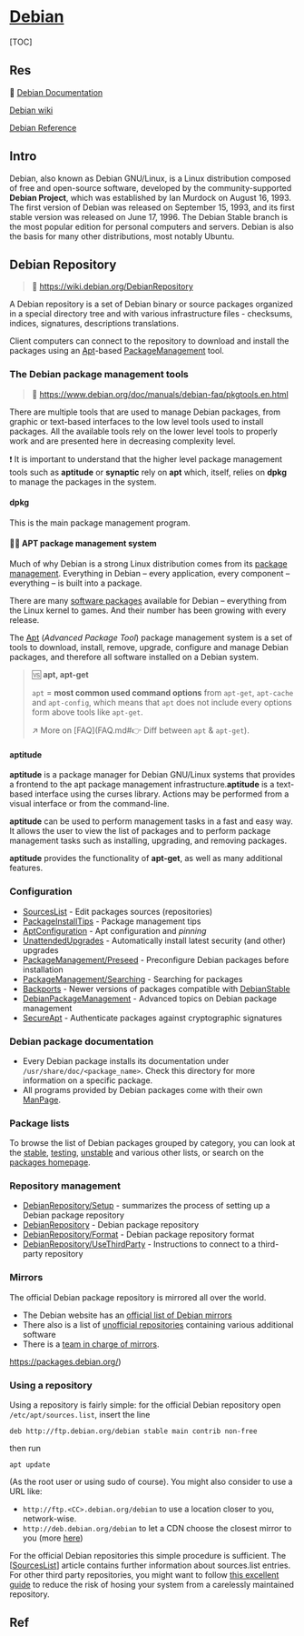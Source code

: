 # [Debian](https://www.debian.org)

[TOC]



## Res

📂 [Debian Documentation ](https://www.debian.org/doc/)

[Debian wiki](https://wiki.debian.org/FrontPage)

[Debian Reference](https://www.debian.org/doc/manuals/debian-reference/)



## Intro

Debian, also known as Debian GNU/Linux, is a Linux distribution composed of free and open-source software, developed by the community-supported **Debian Project**, which was established by Ian Murdock on August 16, 1993. The first version of Debian was released on September 15, 1993, and its first stable version was released on June 17, 1996. The Debian Stable branch is the most popular edition for personal computers and servers. Debian is also the basis for many other distributions, most notably Ubuntu.





## Debian Repository

> :link: https://wiki.debian.org/DebianRepository

A Debian repository is a set of Debian binary or source packages organized in a special directory tree and with various infrastructure files - checksums, indices, signatures, descriptions translations.

Client computers can connect to the repository to download and install the packages using an [Apt](https://wiki.debian.org/Apt)-based [PackageManagement](https://wiki.debian.org/PackageManagement) tool.

### The Debian package management tools

> :link: https://www.debian.org/doc/manuals/debian-faq/pkgtools.en.html

There are multiple tools that are used to manage Debian packages, from graphic or text-based interfaces to the low level tools used to install packages. All the available tools rely on the lower level tools to properly work and are presented here in decreasing complexity level.

:heavy_exclamation_mark: It is important to understand that the higher level package management tools such as **aptitude** or **synaptic** rely on **apt** which, itself, relies on **dpkg** to manage the packages in the system.

#### dpkg

This is the main package management program.

#### 🙌🏻 APT package management system

Much of why Debian is a strong Linux distribution comes from its [package management](https://en.wikipedia.org/wiki/Package_manager). Everything in Debian – every application, every component – everything – is built into a package. 

There are many [software packages](https://wiki.debian.org/Software) available for Debian – everything from the Linux kernel to games. And their number has been growing with every release. 

The [Apt](https://wiki.debian.org/Apt) (*Advanced Package Tool*) package management system is a set of tools to download, install, remove, upgrade, configure and manage Debian packages, and therefore all software installed on a Debian system.

> :vs:  **apt, apt-get**
>
> `apt` = **most common used command options** from `apt-get`, `apt-cache` and `apt-config`, which means that `apt` does not include every options form above tools like `apt-get`.
>
> ↗️ More on  [FAQ](FAQ.md#👉 Diff between `apt` & `apt-get`).

#### aptitude

**aptitude** is a package manager for Debian GNU/Linux systems that provides a frontend to the apt package management infrastructure.**aptitude** is a text-based interface using the curses library. Actions may be performed from a visual interface or from the command-line.

**aptitude** can be used to perform management tasks in a fast and easy way. It allows the user to view the list of packages and to perform package management tasks such as installing, upgrading, and removing packages.

**aptitude** provides the functionality of **apt-get**, as well as many additional features.



### Configuration

- [SourcesList](https://wiki.debian.org/SourcesList) - Edit packages sources (repositories) 
- [PackageInstallTips](https://wiki.debian.org/PackageInstallTips) - Package management tips 
- [AptConfiguration](https://wiki.debian.org/AptConfiguration) - Apt configuration and *pinning*
- [UnattendedUpgrades](https://wiki.debian.org/UnattendedUpgrades) - Automatically install latest security (and other) upgrades 
- [PackageManagement/Preseed](https://wiki.debian.org/PackageManagement/Preseed) - Preconfigure Debian packages before installation 
- [PackageManagement/Searching](https://wiki.debian.org/PackageManagement/Searching) - Searching for packages 
- [Backports](https://wiki.debian.org/Backports) - Newer versions of packages compatible with [DebianStable](https://wiki.debian.org/DebianStable)
- [DebianPackageManagement](https://wiki.debian.org/DebianPackageManagement) - Advanced topics on Debian package management 
- [SecureApt](https://wiki.debian.org/SecureApt) - Authenticate packages against cryptographic signatures

### Debian package documentation

- Every Debian package installs its documentation under `/usr/share/doc/<package_name>`. Check this directory for more information on a specific package. 
- All programs provided by Debian packages come with their own [ManPage](https://wiki.debian.org/ManPage).

### Package lists

To browse the list of Debian packages grouped by category, you can look at the [stable](https://packages.debian.org/stable/), [testing](https://packages.debian.org/testing/), [unstable](https://packages.debian.org/unstable/) and various other lists, or search on the  [packages homepage](https://packages.debian.org/).

### Repository management

- [DebianRepository/Setup](https://wiki.debian.org/DebianRepository/Setup) - summarizes the process of setting up a Debian package repository 
- [DebianRepository](https://wiki.debian.org/DebianRepository) - Debian package repository 
- [DebianRepository/Format](https://wiki.debian.org/DebianRepository/Format) - Debian package repository format 
- [DebianRepository/UseThirdParty](https://wiki.debian.org/DebianRepository/UseThirdParty) - Instructions to connect to a third-party repository

### Mirrors

The official Debian package repository is mirrored all over the world. 

- The Debian website has an [official list of Debian mirrors](https://www.debian.org/mirror/list)
- There also is a list of [unofficial repositories](https://wiki.debian.org/DebianRepository/Unofficial) containing various additional software 
- There is a [team in charge of mirrors](https://wiki.debian.org/Teams/Mirrors).

https://packages.debian.org/)

### Using a repository

Using a repository is fairly simple: for the official Debian repository open `/etc/apt/sources.list`, insert the line

```shell
deb http://ftp.debian.org/debian stable main contrib non-free
```

then run 

```shell
apt update
```

(As the root user or using sudo of course). You might also consider to use a URL like: 

- `http://ftp.<CC>.debian.org/debian` to use a location closer to you, network-wise. 
- `http://deb.debian.org/debian` to let a CDN choose the closest mirror to you (more [here](http://deb.debian.org/)) 

For the official Debian repositories this simple procedure is sufficient. The [[SourcesList](https://wiki.debian.org/SourcesList)] article contains further information about sources.list entries. For other third party repositories, you might want to follow [this excellent guide](https://wiki.debian.org/DebianRepository/UseThirdParty) to reduce the risk of hosing your system from a carelessly maintained repository. 



## Ref

[The 11 Best Debian-based Linux Distributions]: https://www.tecmint.com/debian-based-linux-distributions/

